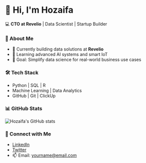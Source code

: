 # 👋 Hi, I'm Hozaifa

💻 **CTO at Revelio** | Data Scientist | Startup Builder  

### 🚀 About Me
- 🔭 Currently building data solutions at **Revelio**
- 🌱 Learning advanced AI systems and smart IoT
- 🎯 Goal: Simplify data science for real-world business use cases

### 🛠️ Tech Stack
- Python | SQL | R  
- Machine Learning | Data Analytics  
- GitHub | Git | ClickUp  

### 📊 GitHub Stats
![Hozaifa's GitHub stats](https://github-readme-stats.vercel.app/api?username=HozaifaDev&show_icons=true&theme=radical)

### 🔗 Connect with Me
- [LinkedIn](https://linkedin.com/in/yourprofile)  
- [Twitter](https://twitter.com/yourhandle)  
- 📫 Email: yourname@email.com

